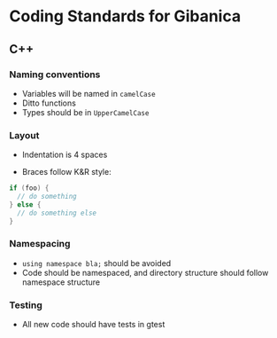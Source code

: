 Coding Standards for Gibanica
=============================

C++
---

### Naming conventions

- Variables will be named in `camelCase`
- Ditto functions
- Types should be in `UpperCamelCase`

### Layout

- Indentation is 4 spaces

- Braces follow K&R style:
```c++
if (foo) {
  // do something
} else {
  // do something else
}
```

### Namespacing

- `using namespace bla;` should be avoided
- Code should be namespaced, and directory structure should follow namespace
  structure

### Testing

- All new code should have tests in gtest
